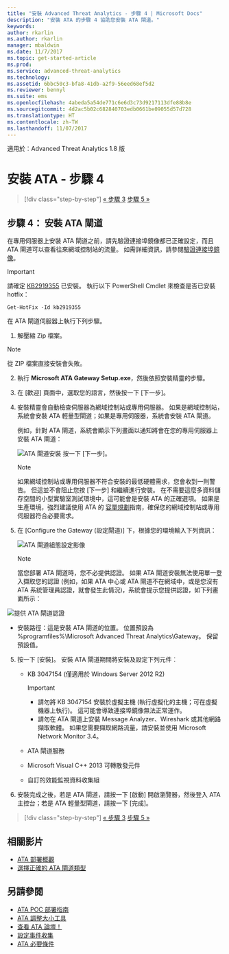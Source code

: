 ```yaml
---
title: "安裝 Advanced Threat Analytics - 步驟 4 | Microsoft Docs"
description: "安裝 ATA 的步驟 4 協助您安裝 ATA 閘道。"
keywords: 
author: rkarlin
ms.author: rkarlin
manager: mbaldwin
ms.date: 11/7/2017
ms.topic: get-started-article
ms.prod: 
ms.service: advanced-threat-analytics
ms.technology: 
ms.assetid: 6bbc50c3-bfa8-41db-a2f9-56eed68ef5d2
ms.reviewer: bennyl
ms.suite: ems
ms.openlocfilehash: 4abeda5a54de771c6e6d3c73d9217113dfe88b8e
ms.sourcegitcommit: 4d2ac5b02c682840703edb0661be09055d57d728
ms.translationtype: HT
ms.contentlocale: zh-TW
ms.lasthandoff: 11/07/2017
---
```

適用於︰Advanced Threat Analytics 1.8 版



# <a name="install-ata---step-4"></a>安裝 ATA - 步驟 4

>[!div class="step-by-step"]
[« 步驟 3](install-ata-step3.md)
[步驟 5 »](install-ata-step5.md)

## <a name="step-4-install-the-ata-gateway"></a>步驟 4： 安裝 ATA 閘道

在專用伺服器上安裝 ATA 閘道之前，請先驗證連接埠鏡像都已正確設定，而且 ATA 閘道可以查看往來網域控制站的流量。 如需詳細資訊，請參閱[驗證連接埠鏡像](validate-port-mirroring.md)。


> [!IMPORTANT]
> 請確定 [KB2919355](http://support.microsoft.com/kb/2919355/) 已安裝。  執行以下 PowerShell Cmdlet 來檢查是否已安裝 hotfix：
>
> `Get-HotFix -Id kb2919355`

在 ATA 閘道伺服器上執行下列步驟。

1.  解壓縮 Zip 檔案。 
> [!NOTE] 
> 從 ZIP 檔案直接安裝會失敗。

2.  執行 **Microsoft ATA Gateway Setup.exe**，然後依照安裝精靈的步驟。

3.  在 [歡迎] 頁面中，選取您的語言，然後按一下 [下一步]。

4.  安裝精靈會自動檢查伺服器為網域控制站或專用伺服器。 如果是網域控制站，系統會安裝 ATA 輕量型閘道；如果是專用伺服器，系統會安裝 ATA 閘道。 
    
    例如，針對 ATA 閘道，系統會顯示下列畫面以通知將會在您的專用伺服器上安裝 ATA 閘道：
    
    ![ATA 閘道安裝](media/ata-gw-install.png) 按一下 [下一步]。

    > [!NOTE] 
    > 如果網域控制站或專用伺服器不符合安裝的最低硬體需求，您會收到一則警告。 但這並不會阻止您按 [下一步] 和繼續進行安裝。 在不需要這麼多資料儲存空間的小型實驗室測試環境中，這可能會是安裝 ATA 的正確選項。 如果是生產環境，強烈建議使用 ATA 的 [容量規劃](ata-capacity-planning.md)指南，確保您的網域控制站或專用伺服器符合必要需求。

4.  在 [Configure the Gateway (設定閘道)] 下，根據您的環境輸入下列資訊：

    ![ATA 閘道組態設定影像](media/ata-gw-configure.png)

    > [!NOTE]
    > 當您部署 ATA 閘道時，您不必提供認證。 如果 ATA 閘道安裝無法使用單一登入擷取您的認證 (例如，如果 ATA 中心或 ATA 閘道不在網域中，或是您沒有 ATA 系統管理員認證，就會發生此情況)，系統會提示您提供認證，如下列畫面所示： 

  ![提供 ATA 閘道認證](media/ata-install-credentials.png)

   - 安裝路徑：這是安裝 ATA 閘道的位置。 位置預設為 %programfiles%\Microsoft Advanced Threat Analytics\Gateway。 保留預設值。
    
5. 按一下 [安裝]。 安裝 ATA 閘道期間將安裝及設定下列元件︰

    -   KB 3047154 (僅適用於 Windows Server 2012 R2)

        > [!IMPORTANT]
        > -   請勿將 KB 3047154 安裝於虛擬主機 (執行虛擬化的主機；可在虛擬機器上執行)。 這可能會導致連接埠鏡像無法正常運作。 
        > -   請勿在 ATA 閘道上安裝 Message Analyzer、Wireshark 或其他網路擷取軟體。 如果您需要擷取網路流量，請安裝並使用 Microsoft Network Monitor 3.4。

    -   ATA 閘道服務
    -   Microsoft Visual C++ 2013 可轉散發元件
    -   自訂的效能監視資料收集組

5.  安裝完成之後，若是 ATA 閘道，請按一下 [啟動] 開啟瀏覽器，然後登入 ATA 主控台；若是 ATA 輕量型閘道，請按一下 [完成]。


>[!div class="step-by-step"]
[« 步驟 3](install-ata-step3.md)
[步驟 5 »](install-ata-step5.md)


## <a name="related-videos"></a>相關影片
- [ATA 部署概觀](https://channel9.msdn.com/Shows/Microsoft-Security/Overview-of-ATA-Deployment-in-10-Minutes)
- [選擇正確的 ATA 閘道類型](https://channel9.msdn.com/Shows/Microsoft-Security/ATA-Deployment-Choose-the-Right-Gateway-Type)

## <a name="see-also"></a>另請參閱
- [ATA POC 部署指南](http://aka.ms/atapoc)
- [ATA 調整大小工具](http://aka.ms/atasizingtool)
- [查看 ATA 論壇！](https://social.technet.microsoft.com/Forums/security/home?forum=mata)
- [設定事件收集](configure-event-collection.md)
- [ATA 必要條件](ata-prerequisites.md)

